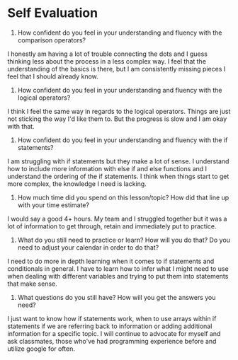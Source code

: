 # Self Evaluation

1. How confident do you feel in your understanding and fluency with the comparison operators?

I honestly am having a lot of trouble connecting the dots and I guess thinking less about the process in a less complex way. I feel that the understanding of the basics is there, but I am consistently missing pieces I feel that I should already know.

1. How confident do you feel in your understanding and fluency with the logical operators?

I think I feel the same way in regards to the logical operators. Things are just not sticking the way I'd like them to. But the progress is slow and I am okay with that.

1. How confident do you feel in your understanding and fluency with the if statements?

I am struggling with if statements but they make a lot of sense. I understand how to include more information with else if and else functions and I understand the ordering of the if statements. I think when things start to get more complex, the knowledge I need is lacking.

1. How much time did you spend on this lesson/topic? How did that line up with your time estimate?

I would say a good 4+ hours. My team and I struggled together but it was a lot of information to get through, retain and immediately put to practice.

1. What do you still need to practice or learn? How will you do that? Do you need to adjust your calendar in order to do that?

I need to do more in depth learning when it comes to if statements and conditionals in general. I have to learn how to infer what I might need to use when dealing with different variables and trying to put them into statements that make sense.

1. What questions do you still have? How will you get the answers you need?

I just want to know how if statements work, when to use arrays within if statements if we are referring back to information or adding additional information for a specific topic. I will continue to advocate for myself and ask classmates, those who've had programming experience before and utilize google for often.
